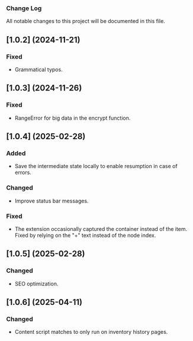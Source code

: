 ### Change Log

All notable changes to this project will be documented in this file.

## [1.0.2] (2024-11-21)
### Fixed
- Grammatical typos.

## [1.0.3] (2024-11-26)
### Fixed
- RangeError for big data in the encrypt function.

## [1.0.4] (2025-02-28)
### Added
- Save the intermediate state locally to enable resumption in case of errors.
### Changed
- Improve status bar messages.
### Fixed
- The extension occasionally captured the container instead of the item. Fixed by relying on the "+" text instead of the node index.

## [1.0.5] (2025-02-28)
### Changed
- SEO optimization.

## [1.0.6] (2025-04-11)
### Changed
- Content script matches to only run on inventory history pages.

